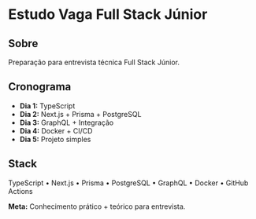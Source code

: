 # Estudo Vaga Full Stack Júnior

## Sobre
Preparação para entrevista técnica Full Stack Júnior.

## Cronograma
- **Dia 1:** TypeScript
- **Dia 2:** Next.js + Prisma + PostgreSQL
- **Dia 3:** GraphQL + Integração
- **Dia 4:** Docker + CI/CD
- **Dia 5:** Projeto simples

## Stack
TypeScript • Next.js • Prisma • PostgreSQL • GraphQL • Docker • GitHub Actions

**Meta:** Conhecimento prático + teórico para entrevista. 